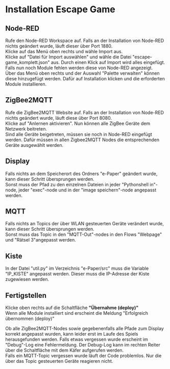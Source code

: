 # Installation Escape Game

## Node-RED

Rufe den Node-RED Workspace auf. Falls an der Installation von Node-RED nichts geändert wurde, läuft dieser über Port 1880. \
Klicke auf das Menü oben rechts und wähle Import aus. \
Klicke auf "Datei für Import auswählen" und wähle die Datei "escape-game_komplett.json" aus. Durch einen Klick auf Import wird alles eingefügt. \
Falls nun noch Module fehlen werden diese von Node-RED angezeigt. \
Über das Menü oben rechts und der Auswahl "Palette verwalten" können diese hinzugefügt werden. Dafür auf Installation klicken und die erforderten Module installieren.

## ZigBee2MQTT

Rufe die ZigBee2MQTT Website auf. Falls an der Installation von Node-RED nichts geändert wurde, läuft diese über Port 8080. \
Klicke auf "Anlernen aktivieren". Nun können alle ZigBee Geräte dem Netzwerk beitreten. \
Sind alle Geräte beigetreten, müssen sie noch in Node-RED eingefügt werden. Dafür müssen in allen Zigbee2MQTT Nodes die entsprechenden Geräte ausgewählt werden.

## Display

Falls nichts an dem Speicherort des Ordners "e-Paper" geändert wurde, kann dieser Schritt übersprungen werden. \
Sonst muss der Pfad zu den einzelnen Dateien in jeder "Pythonshell in"-node, jeder "exec"-node und in der "image speichern"-node angepasst werden.

## MQTT

Falls nichts an Topics der über WLAN gesteuerten Geräte verändert wurde, kann dieser Schritt übersprungen werden. \
Sonst muss das Topic in den "MQTT-Out"-nodes in den Flows "Webpage" und "Rätsel 3"angepasst werden.

## Kiste

In der Datei "util.py" im Verzeichnis "e-Paper/src" muss die Variable "IP_KISTE" angepasst werden. Dieser muss die IP-Adresse der Kiste zugewiesen werden.

## Fertigstellen

Klicke oben rechts auf die Schaltfläche **"Übernahme (deploy)"** \
Wenn alle Module installiert sind erscheint die Meldung "Erfolgreich übernommen (deploy)" 

Ob alle ZigBee2MQTT-Nodes sowie gegebenenfalls alle Pfade zum Display korrekt angepasst wurden, kann leider erst im Laufe des Spiels herausgefunden werden. Falls etwas vergessen wurde erscheint im "Debug"-Log eine Fehlermeldung. Der Debug-Log kann im rechten Reiter über die Schaltfläche mit dem Käfer aufgerufen werden. \
Falls ein MQTT-Topic vergessen wurde läuft der Code problemlos. Nur die über das Topic gesteuerten Geräte reagieren nicht.
